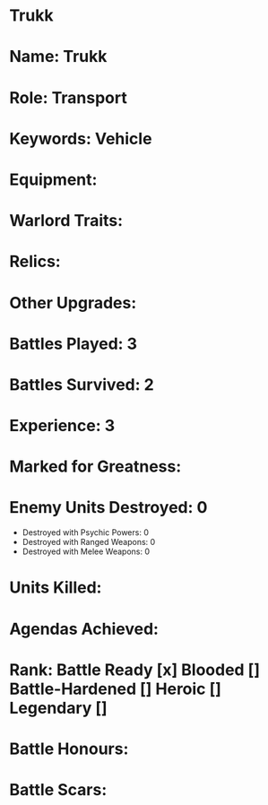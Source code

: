 # Trukk

# Name: Trukk
# Role: Transport
# Keywords: Vehicle
# Equipment:
# Warlord Traits:
# Relics:
# Other Upgrades:

# Battles Played: 3
# Battles Survived: 2
# Experience: 3
# Marked for Greatness:
# Enemy Units Destroyed: 0  
  * Destroyed with Psychic Powers: 0 
  * Destroyed with Ranged Weapons: 0 
  * Destroyed with Melee Weapons: 0
# Units Killed: 
# Agendas Achieved:


# Rank: Battle Ready [x] Blooded [] Battle-Hardened [] Heroic [] Legendary []

# Battle Honours: 
# Battle Scars: